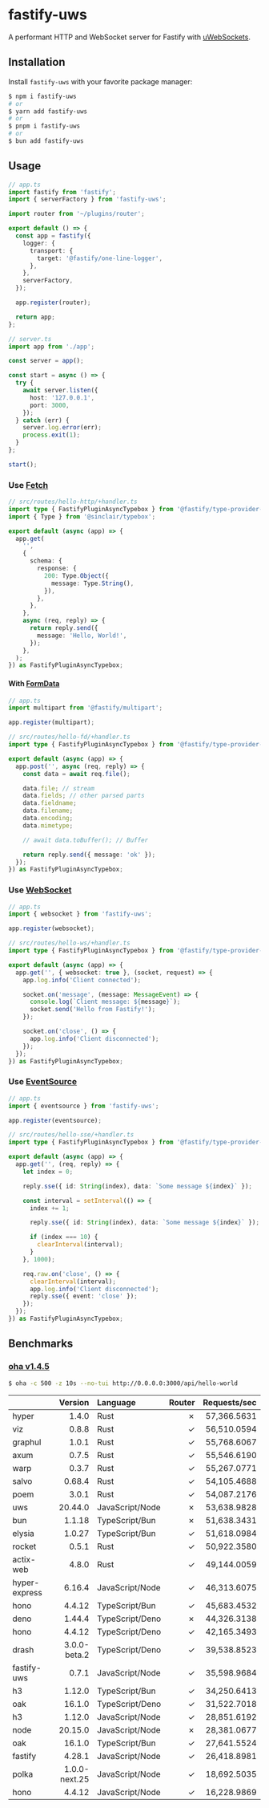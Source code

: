 # fastify-uws

A performant HTTP and WebSocket server for Fastify with [uWebSockets](https://github.com/uNetworking/uWebSockets.js).

## Installation

Install `fastify-uws` with your favorite package manager:

```sh
$ npm i fastify-uws
# or
$ yarn add fastify-uws
# or
$ pnpm i fastify-uws
# or
$ bun add fastify-uws
```

## Usage

```ts
// app.ts
import fastify from 'fastify';
import { serverFactory } from 'fastify-uws';

import router from '~/plugins/router';

export default () => {
  const app = fastify({
    logger: {
      transport: {
        target: '@fastify/one-line-logger',
      },
    },
    serverFactory,
  });

  app.register(router);

  return app;
};
```

```ts
// server.ts
import app from './app';

const server = app();

const start = async () => {
  try {
    await server.listen({
      host: '127.0.0.1',
      port: 3000,
    });
  } catch (err) {
    server.log.error(err);
    process.exit(1);
  }
};

start();
```

### Use [Fetch](https://developer.mozilla.org/en-US/docs/Web/API/Fetch_API)

```ts
// src/routes/hello-http/+handler.ts
import type { FastifyPluginAsyncTypebox } from '@fastify/type-provider-typebox';
import { Type } from '@sinclair/typebox';

export default (async (app) => {
  app.get(
    '',
    {
      schema: {
        response: {
          200: Type.Object({
            message: Type.String(),
          }),
        },
      },
    },
    async (req, reply) => {
      return reply.send({
        message: 'Hello, World!',
      });
    },
  );
}) as FastifyPluginAsyncTypebox;
```

#### With [FormData](https://developer.mozilla.org/en-US/docs/Web/API/FormData)

```ts
// app.ts
import multipart from '@fastify/multipart';

app.register(multipart);
```

```ts
// src/routes/hello-fd/+handler.ts
import type { FastifyPluginAsyncTypebox } from '@fastify/type-provider-typebox';

export default (async (app) => {
  app.post('', async (req, reply) => {
    const data = await req.file();

    data.file; // stream
    data.fields; // other parsed parts
    data.fieldname;
    data.filename;
    data.encoding;
    data.mimetype;

    // await data.toBuffer(); // Buffer

    return reply.send({ message: 'ok' });
  });
}) as FastifyPluginAsyncTypebox;
```

### Use [WebSocket](https://developer.mozilla.org/en-US/docs/Web/API/WebSocket)

```ts
// app.ts
import { websocket } from 'fastify-uws';

app.register(websocket);
```

```ts
// src/routes/hello-ws/+handler.ts
import type { FastifyPluginAsyncTypebox } from '@fastify/type-provider-typebox';

export default (async (app) => {
  app.get('', { websocket: true }, (socket, request) => {
    app.log.info('Client connected');

    socket.on('message', (message: MessageEvent) => {
      console.log(`Client message: ${message}`);
      socket.send('Hello from Fastify!');
    });

    socket.on('close', () => {
      app.log.info('Client disconnected');
    });
  });
}) as FastifyPluginAsyncTypebox;
```

### Use [EventSource](https://developer.mozilla.org/en-US/docs/Web/API/EventSource)

```ts
// app.ts
import { eventsource } from 'fastify-uws';

app.register(eventsource);
```

```ts
// src/routes/hello-sse/+handler.ts
import type { FastifyPluginAsyncTypebox } from '@fastify/type-provider-typebox';

export default (async (app) => {
  app.get('', (req, reply) => {
    let index = 0;

    reply.sse({ id: String(index), data: `Some message ${index}` });

    const interval = setInterval(() => {
      index += 1;

      reply.sse({ id: String(index), data: `Some message ${index}` });

      if (index === 10) {
        clearInterval(interval);
      }
    }, 1000);

    req.raw.on('close', () => {
      clearInterval(interval);
      app.log.info('Client disconnected');
      reply.sse({ event: 'close' });
    });
  });
}) as FastifyPluginAsyncTypebox;
```

## Benchmarks

### [oha v1.4.5](https://github.com/hatoo/oha)

```sh
$ oha -c 500 -z 10s --no-tui http://0.0.0.0:3000/api/hello-world
```

|               |       Version | Language        | Router | Requests/sec |
| :------------ | ------------: | :-------------- | -----: | -----------: |
| hyper         |         1.4.0 | Rust            |      ✗ |  57,366.5631 |
| viz           |         0.8.8 | Rust            |      ✓ |  56,510.0594 |
| graphul       |         1.0.1 | Rust            |      ✓ |  55,768.6067 |
| axum          |         0.7.5 | Rust            |      ✓ |  55,546.6190 |
| warp          |         0.3.7 | Rust            |      ✓ |  55,267.0771 |
| salvo         |        0.68.4 | Rust            |      ✓ |  54,105.4688 |
| poem          |         3.0.1 | Rust            |      ✓ |  54,087.2176 |
| uws           |       20.44.0 | JavaScript/Node |      ✗ |  53,638.9828 |
| bun           |        1.1.18 | TypeScript/Bun  |      ✗ |  51,638.3431 |
| elysia        |        1.0.27 | TypeScript/Bun  |      ✓ |  51,618.0984 |
| rocket        |         0.5.1 | Rust            |      ✓ |  50,922.3580 |
| actix-web     |         4.8.0 | Rust            |      ✓ |  49,144.0059 |
| hyper-express |        6.16.4 | JavaScript/Node |      ✓ |  46,313.6075 |
| hono          |        4.4.12 | TypeScript/Bun  |      ✓ |  45,683.4532 |
| deno          |        1.44.4 | TypeScript/Deno |      ✗ |  44,326.3138 |
| hono          |        4.4.12 | TypeScript/Deno |      ✓ |  42,165.3493 |
| drash         |  3.0.0-beta.2 | TypeScript/Deno |      ✓ |  39,538.8523 |
| fastify-uws   |         0.7.1 | JavaScript/Node |      ✓ |  35,598.9684 |
| h3            |        1.12.0 | TypeScript/Bun  |      ✓ |  34,250.6413 |
| oak           |        16.1.0 | TypeScript/Deno |      ✓ |  31,522.7018 |
| h3            |        1.12.0 | JavaScript/Node |      ✓ |  28,851.6192 |
| node          |       20.15.0 | JavaScript/Node |      ✗ |  28,381.0677 |
| oak           |        16.1.0 | TypeScript/Bun  |      ✓ |  27,641.5524 |
| fastify       |        4.28.1 | JavaScript/Node |      ✓ |  26,418.8981 |
| polka         | 1.0.0-next.25 | JavaScript/Node |      ✓ |  18,692.5035 |
| hono          |        4.4.12 | JavaScript/Node |      ✓ |  16,228.9869 |
